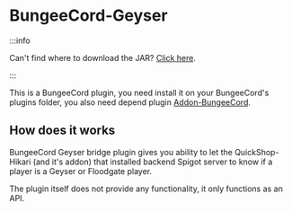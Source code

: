 # BungeeCord-Geyser

:::info

Can't find where to download the JAR? [Click here](../faq/where-addons-compacts-at.md).

:::

This is a BungeeCord plugin, you need install it on your BungeeCord's plugins folder, you also need depend plugin [Addon-BungeeCord](./bungeecord.md).

## How does it works

BungeeCord Geyser bridge plugin gives you ability to let the QuickShop-Hikari (and it's addon) that installed backend Spigot server to know if a player is a Geyser or Floodgate player.

The plugin itself does not provide any functionality, it only functions as an API.
